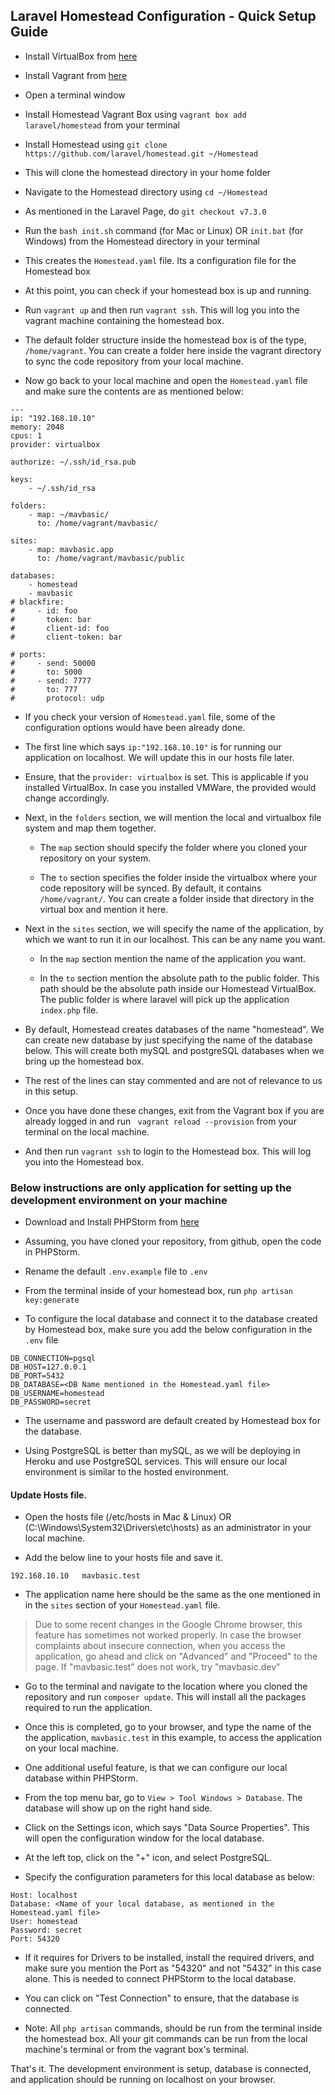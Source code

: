 ## Laravel Homestead Configuration - Quick Setup Guide

* Install VirtualBox from [here](https://www.virtualbox.org/wiki/Downloads)

* Install Vagrant from [here](https://www.vagrantup.com/downloads.html)

* Open a terminal window

* Install Homestead Vagrant Box using ```vagrant box add laravel/homestead``` from your terminal

* Install Homestead using ```git clone https://github.com/laravel/homestead.git ~/Homestead```

* This will clone the homestead directory in your home folder

* Navigate to the Homestead directory using ```cd ~/Homestead```

* As mentioned in the Laravel Page, do ```git checkout v7.3.0```

* Run the ```bash init.sh``` command (for Mac or Linux) OR ```init.bat``` (for Windows) from the Homestead directory in your terminal

* This creates the ```Homestead.yaml``` file. Its a configuration file for the Homestead box

* At this point, you can check if your homestead box is up and running.

* Run ```vagrant up``` and then run ```vagrant ssh```. This will log you into the vagrant machine containing the homestead box.

* The default folder structure inside the homestead box is of the type, ```/home/vagrant```. You can create a folder here inside the vagrant directory to sync the code repository from your local machine.

* Now go back to your local machine and open the ```Homestead.yaml``` file and make sure the contents are as mentioned below:

```
---
ip: "192.168.10.10"
memory: 2048
cpus: 1
provider: virtualbox

authorize: ~/.ssh/id_rsa.pub

keys:
    - ~/.ssh/id_rsa

folders:
    - map: ~/mavbasic/
      to: /home/vagrant/mavbasic/

sites:
    - map: mavbasic.app
      to: /home/vagrant/mavbasic/public

databases:
    - homestead
    - mavbasic
# blackfire:
#     - id: foo
#       token: bar
#       client-id: foo
#       client-token: bar

# ports:
#     - send: 50000
#       to: 5000
#     - send: 7777
#       to: 777
#       protocol: udp
```

 * If you check your version of ```Homestead.yaml``` file, some of the configuration options would have been already done.

 * The first line which says ```ip:"192.168.10.10"``` is for running our application on localhost. We will update this in our hosts file later.

 * Ensure, that the ```provider: virtualbox``` is set. This is applicable if you installed VirtualBox. In case you installed VMWare, the provided would change accordingly.

 * Next, in the ```folders``` section, we will mention the local and virtualbox file system and map them together.
    * The ```map``` section should specify the folder where you cloned your repository on your system.

    * The ```to``` section specifies the folder inside the virtualbox where your code repository will be synced. By default, it contains ```/home/vagrant/```. You can create a folder inside that directory in the virtual box and mention it here.

* Next in the ```sites``` section, we will specify the name of the application, by which we want to run it in our localhost. This can be any name you want.
    * In the ```map``` section mention the name of the application you want.

    * In the ```to``` section mention the absolute path to the public folder. This path should be the absolute path inside our Homestead VirtualBox. The public folder is where laravel will pick up the application ```index.php``` file.

* By default, Homestead creates databases of the name "homestead". We can create new database by just specifying the name of the database below. This will create both mySQL and postgreSQL databases when we bring up the homestead box.

* The rest of the lines can stay commented and are not of relevance to us in this setup.

* Once you have done these changes, exit from the Vagrant box if you are already logged in and run ``` vagrant reload --provision``` from your terminal on the local machine.

* And then run ```vagrant ssh``` to login to the Homestead box. This will log you into the Homestead box.

### Below instructions are only application for setting up the development environment on your machine

* Download and Install PHPStorm from [here](https://www.jetbrains.com/phpstorm/)

* Assuming, you have cloned your repository, from github, open the code in PHPStorm.

* Rename the default ```.env.example``` file to ```.env```

* From the terminal inside of your homestead box, run ```php artisan key:generate```

* To configure the local database and connect it to the database created by Homestead box, make sure you add the below configuration in the ```.env``` file

```
DB_CONNECTION=pgsql
DB_HOST=127.0.0.1
DB_PORT=5432
DB_DATABASE=<DB Name mentioned in the Homestead.yaml file>
DB_USERNAME=homestead
DB_PASSWORD=secret
```

* The username and password are default created by Homestead box for the database.

* Using PostgreSQL is better than mySQL, as we will be deploying in Heroku and use PostgreSQL services. This will ensure our local environment is similar to the hosted environment.

#### Update Hosts file.

* Open the hosts file (/etc/hosts in Mac & Linux) OR (C:\Windows\System32\Drivers\etc\hosts) as an administrator in your local machine.

* Add the below line to your hosts file and save it.

```
192.168.10.10   mavbasic.test   
```

* The application name here should be the same as the one mentioned in  in the ```sites``` section of your ```Homestead.yaml``` file.

> Due to some recent changes in the Google Chrome browser, this feature has sometimes not worked properly. In case the browser complaints about insecure connection, when you access the application, go ahead and click on "Advanced" and "Proceed" to the page. If "mavbasic.test" does not work, try "mavbasic.dev"

* Go to the terminal and navigate to the location where you cloned the repository and run ```composer update```. This will install all the packages required to run the application.

* Once this is completed, go to your browser, and type the name of the the application, ```mavbasic.test``` in this example, to access the application on your local machine.

* One additional useful feature, is that we can configure our local database within PHPStorm.

* From the top menu bar, go to ```View > Tool Windows > Database```. The database will show up on the right hand side.

* Click on the Settings icon, which says "Data Source Properties". This will open the configuration window for the local database.

* At the left top, click on the "+" icon, and select PostgreSQL.

* Specify the configuration parameters for this local database as below:

```
Host: localhost
Database: <Name of your local database, as mentioned in the Homestead.yaml file>
User: homestead
Password: secret
Port: 54320
```

* If it requires for Drivers to be installed, install the required drivers, and make sure you mention the Port as "54320" and not "5432" in this case alone. This is needed to connect PHPStorm to the local database.

* You can click on "Test Connection" to ensure, that the database is connected.

* Note: All ```php artisan``` commands, should be run from the terminal inside the homestead box. All your git commands can be run from the local machine's terminal or from the vagrant box's terminal.

That's it. The development environment is setup, database is connected, and application should be running on localhost on your browser.
